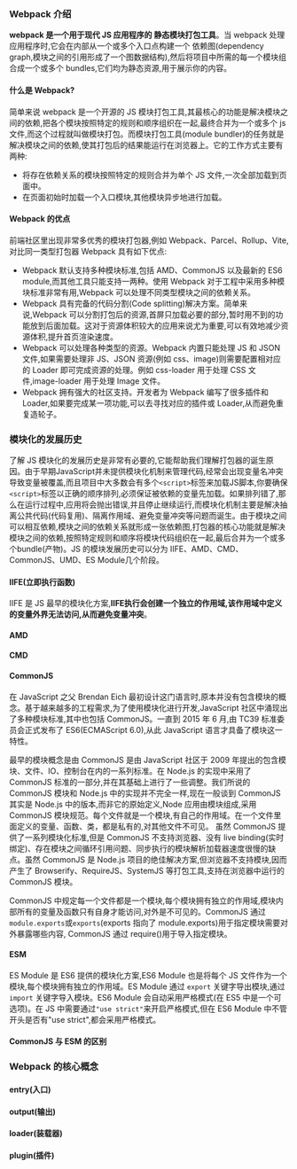 ### Webpack 介绍

**webpack 是一个用于现代 JS 应用程序的 静态模块打包工具**。当 webpack 处理应用程序时,它会在内部从一个或多个入口点构建一个 依赖图(dependency graph,模块之间的引用形成了一个图数据结构),然后将项目中所需的每一个模块组合成一个或多个 bundles,它们均为静态资源,用于展示你的内容。

#### 什么是 Webpack?

简单来说 webpack 是一个开源的 JS 模块打包工具,其最核心的功能是解决模块之间的依赖,把各个模块按照特定的规则和顺序组织在一起,最终合并为一个或多个 js 文件,而这个过程就叫做模块打包。而模块打包工具(module bundler)的任务就是解决模块之间的依赖,使其打包后的结果能运行在浏览器上。它的工作方式主要有两种:

- 将存在依赖关系的模块按照特定的规则合并为单个 JS 文件,一次全部加载到页面中。
- 在页面初始时加载一个入口模块,其他模块异步地进行加载。

#### Webpack 的优点

前端社区里出现非常多优秀的模块打包器,例如 Webpack、Parcel、Rollup、Vite,对比同一类型打包器 Webpack 具有如下优点:

- Webpack 默认支持多种模块标准,包括 AMD、CommonJS 以及最新的 ES6 module,而其他工具只能支持一两种。使用 Webpack 对于工程中采用多种模块标准非常有用,Webpack 可以处理不同类型模块之间的依赖关系。
- Webpack 具有完备的代码分割(Code splitting)解决方案。简单来说,Webpack 可以分割打包后的资源,首屏只加载必要的部分,暂时用不到的功能放到后面加载。这对于资源体积较大的应用来说尤为重要,可以有效地减少资源体积,提升首页渲染速度。
- Webpack 可以处理各种类型的资源。Webpack 内置只能处理 JS 和 JSON 文件,如果需要处理非 JS、JSON 资源(例如 css、image)则需要配置相对应的 Loader 即可完成资源的处理。例如 css-loader 用于处理 CSS 文件,image-loader 用于处理 Image 文件。
- Webpack 拥有强大的社区支持。开发者为 Webpack 编写了很多插件和 Loader,如果要完成某一项功能,可以去寻找对应的插件或 Loader,从而避免重复造轮子。

### 模块化的发展历史

了解 JS 模块化的发展历史是非常有必要的,它能帮助我们理解打包器的诞生原因。由于早期JavaScript并未提供模块化机制来管理代码,经常会出现变量名冲突导致变量被覆盖,而且项目中大多数会有多个`<script>`标签来加载JS脚本,你要确保`<script>`标签以正确的顺序排列,必须保证被依赖的变量先加载。如果排列错了,那么在运行过程中,应用将会抛出错误,并且停止继续运行,而模块化机制主要是解决抽离公共代码(代码复用)、隔离作用域、避免变量冲突等问题而诞生。由于模块之间可以相互依赖,模块之间的依赖关系就形成一张依赖图,打包器的核心功能就是解决模块之间的依赖,按照特定规则和顺序将模块代码组织在一起,最后合并为一个或多个bundle(产物)。JS 的模块发展历史可以分为 IIFE、AMD、CMD、CommonJS、UMD、ES Module几个阶段。

#### IIFE(立即执行函数)

IIFE 是 JS 最早的模块化方案,**IIFE执行会创建一个独立的作用域,该作用域中定义的变量外界无法访问,从而避免变量冲突**。

#### AMD

#### CMD

#### CommonJS

在 JavaScript 之父 Brendan Eich 最初设计这门语言时,原本并没有包含模块的概念。基于越来越多的工程需求,为了使用模块化进行开发,JavaScript 社区中涌现出了多种模块标准,其中也包括 CommonJS。一直到 2015 年 6 月,由 TC39 标准委员会正式发布了 ES6(ECMAScript 6.0),从此 JavaScript 语言才具备了模块这一特性。

最早的模块概念是由 CommonJS 是由 JavaScript 社区于 2009 年提出的包含模块、文件、IO、控制台在内的一系列标准。在 Node.js 的实现中采用了 CommonJS 标准的一部分,并在其基础上进行了一些调整。我们所说的 CommonJS 模块和 Node.js 中的实现并不完全一样,现在一般谈到 CommonJS 其实是 Node.js 中的版本,而非它的原始定义,Node 应用由模块组成,采用 CommonJS 模块规范。每个文件就是一个模块,有自己的作用域。在一个文件里面定义的变量、函数、类，都是私有的,对其他文件不可见。
虽然 CommonJS 提供了一系列模块化标准,但是 CommonJS 不支持浏览器、没有 live binding(实时绑定)、存在模块之间循环引用问题、同步执行的模块解析加载器速度很慢的缺点。虽然 CommonJS 是 Node.js 项目的绝佳解决方案,但浏览器不支持模块,因而产生了 Browserify、RequireJS、SystemJS 等打包工具,支持在浏览器中运行的 CommonJS 模块。

CommonJS 中规定每一个文件都是一个模块,每个模块拥有独立的作用域,模块内部所有的变量及函数只有自身才能访问,对外是不可见的。CommonJS 通过`module.exports`或`exports`(exports 指向了 module.exports)用于指定模块需要对外暴露哪些内容,
CommonJS 通过 require()用于导入指定模块。

#### ESM

ES Module 是 ES6 提供的模块化方案,ES6 Module 也是将每个 JS 文件作为一个模块,每个模块拥有独立的作用域。ES Module 通过 `export` 关键字导出模块,通过 `import` 关键字导入模块。ES6 Module 会自动采用严格模式(在 ES5 中是一个可选项)。在 JS 中需要通过`"use strict"`来开启严格模式,但在 ES6 Module 中不管开头是否有"use strict",都会采用严格模式。

#### CommonJS 与 ESM 的区别

### Webpack 的核心概念

#### entry(入口)

#### output(输出)

#### loader(装载器)

#### plugin(插件)
